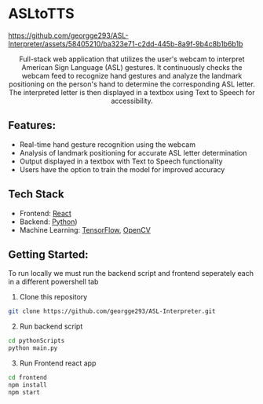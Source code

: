 # ASLtoTTS

https://github.com/georgge293/ASL-Interpreter/assets/58405210/ba323e71-c2dd-445b-8a9f-9b4c8b1b6b1b

<p align="center">
  Full-stack web application that utilizes the user's webcam to interpret American Sign Language (ASL) gestures. It continuously checks the webcam feed to recognize hand gestures and analyze the landmark positioning on the person's hand to determine the corresponding ASL letter. The interpreted letter is then displayed in a textbox using Text to Speech for accessibility.
</p>

## Features:
- Real-time hand gesture recognition using the webcam
- Analysis of landmark positioning for accurate ASL letter determination
- Output displayed in a textbox with Text to Speech functionality
- Users have the option to train the model for improved accuracy

## Tech Stack
- Frontend: [React](https://reactjs.org/)
- Backend: [Python](https://www.python.org/))
- Machine Learning: [TensorFlow](https://www.tensorflow.org/), [OpenCV](https://opencv.org/)

## Getting Started:

To run locally we must run the backend script and frontend seperately each in a different powershell tab

1. Clone this repository
```bash
git clone https://github.com/georgge293/ASL-Interpreter.git
```

2. Run backend script
```bash
cd pythonScripts
python main.py
```

3. Run Frontend react app
```bash
cd frontend
npm install
npm start
```
